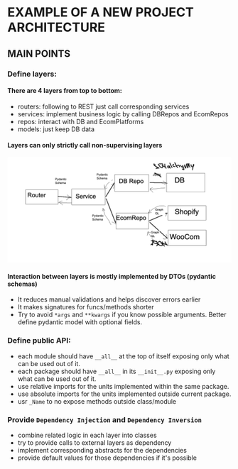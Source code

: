 # EXAMPLE OF A NEW PROJECT ARCHITECTURE

## MAIN POINTS

### Define layers:

#### There are 4 layers from top to bottom:
  - routers: following to REST just call corresponding services
  - services: implement business logic by calling DBRepos and EcomRepos
  - repos: interact with DB and EcomPlatforms
  - models: just keep DB data

#### Layers can only strictly call non-supervising layers
![alt text](./docs/arc.png)

#### Interaction between layers is mostly implemented by DTOs (pydantic schemas)
  - It reduces manual validations and helps discover errors earlier
  - It makes signatures for funcs/methods shorter
  - Try to avoid `*args` and `**kwargs` if you know possible arguments. Better
       define pydantic model with optional fields.


### Define public API:

- each module should have `__all__` at the top of itself exposing only what can be used out of it.
- each package should have `__all__` in its `__init__.py` exposing only what can be used out of it.
- use relative imports for the units implemented within the same package.
- use absolute imports for the units implemented outside current package.
- usr `_Name` to no expose methods outside class/module


### Provide `Dependency Injection` and `Dependency Inversion`
- combine related logic in each layer into classes
- try to provide calls to external layers as dependency
- implement corresponding abstracts for the dependencies
- provide default values for those dependencies if it's possible
